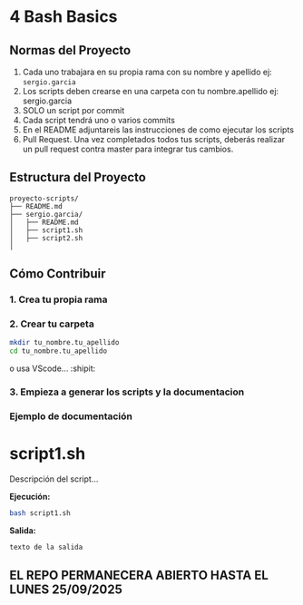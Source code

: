 # 4 Bash Basics
## Normas del Proyecto
1. Cada uno trabajara en su propia rama con su nombre y apellido ej: `sergio.garcia`
2. Los scripts deben crearse en una carpeta con tu nombre.apellido ej: sergio.garcia
3. SOLO un script por commit
4. Cada script tendrá uno o varios commits
5. En el README adjuntareis las instrucciones de como ejecutar los scripts
6. Pull Request. Una vez completados todos tus scripts, deberás realizar un pull request contra master para integrar tus cambios.

## Estructura del Proyecto

```
proyecto-scripts/
├── README.md
├── sergio.garcia/
│   ├── README.md
│   ├── script1.sh
│   ├── script2.sh
│
```

## Cómo Contribuir


### 1. Crea tu propia rama
### 2. Crear tu carpeta
```bash
mkdir tu_nombre.tu_apellido
cd tu_nombre.tu_apellido
```
o usa VScode... :shipit:

### 3. Empieza a generar los scripts y la documentacion



### Ejemplo de documentación

# script1.sh

Descripción del script...

**Ejecución:**

```bash
bash script1.sh
```

**Salida:**
```bash
texto de la salida
```

## **EL REPO PERMANECERA ABIERTO HASTA EL LUNES 25/09/2025**
